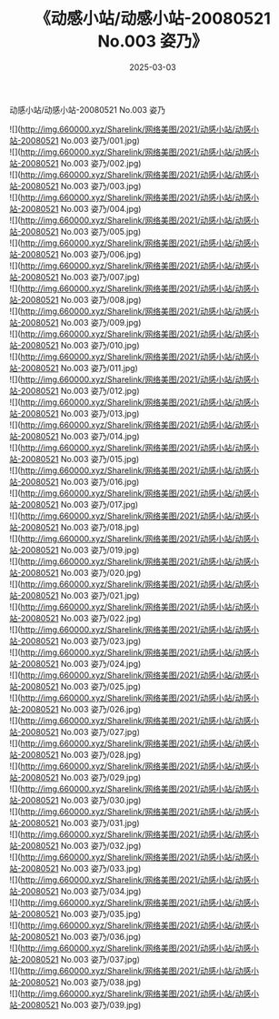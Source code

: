 ﻿---
layout: post
title:  《动感小站/动感小站-20080521 No.003 姿乃》
date:   2025-03-03
img: http://img.660000.xyz/Sharelink/网络美图/2021/动感小站/动感小站-20080521 No.003 姿乃/000.jpg
categories: [美女, 清纯, 唯美]
---

动感小站/动感小站-20080521 No.003 姿乃

 ![](http://img.660000.xyz/Sharelink/网络美图/2021/动感小站/动感小站-20080521 No.003 姿乃/001.jpg) <br>![](http://img.660000.xyz/Sharelink/网络美图/2021/动感小站/动感小站-20080521 No.003 姿乃/002.jpg) <br>![](http://img.660000.xyz/Sharelink/网络美图/2021/动感小站/动感小站-20080521 No.003 姿乃/003.jpg) <br>![](http://img.660000.xyz/Sharelink/网络美图/2021/动感小站/动感小站-20080521 No.003 姿乃/004.jpg) <br>![](http://img.660000.xyz/Sharelink/网络美图/2021/动感小站/动感小站-20080521 No.003 姿乃/005.jpg) <br>![](http://img.660000.xyz/Sharelink/网络美图/2021/动感小站/动感小站-20080521 No.003 姿乃/006.jpg) <br>![](http://img.660000.xyz/Sharelink/网络美图/2021/动感小站/动感小站-20080521 No.003 姿乃/007.jpg) <br>![](http://img.660000.xyz/Sharelink/网络美图/2021/动感小站/动感小站-20080521 No.003 姿乃/008.jpg) <br>![](http://img.660000.xyz/Sharelink/网络美图/2021/动感小站/动感小站-20080521 No.003 姿乃/009.jpg) <br>![](http://img.660000.xyz/Sharelink/网络美图/2021/动感小站/动感小站-20080521 No.003 姿乃/010.jpg) <br>![](http://img.660000.xyz/Sharelink/网络美图/2021/动感小站/动感小站-20080521 No.003 姿乃/011.jpg) <br>![](http://img.660000.xyz/Sharelink/网络美图/2021/动感小站/动感小站-20080521 No.003 姿乃/012.jpg) <br>![](http://img.660000.xyz/Sharelink/网络美图/2021/动感小站/动感小站-20080521 No.003 姿乃/013.jpg) <br>![](http://img.660000.xyz/Sharelink/网络美图/2021/动感小站/动感小站-20080521 No.003 姿乃/014.jpg) <br>![](http://img.660000.xyz/Sharelink/网络美图/2021/动感小站/动感小站-20080521 No.003 姿乃/015.jpg) <br>![](http://img.660000.xyz/Sharelink/网络美图/2021/动感小站/动感小站-20080521 No.003 姿乃/016.jpg) <br>![](http://img.660000.xyz/Sharelink/网络美图/2021/动感小站/动感小站-20080521 No.003 姿乃/017.jpg) <br>![](http://img.660000.xyz/Sharelink/网络美图/2021/动感小站/动感小站-20080521 No.003 姿乃/018.jpg) <br>![](http://img.660000.xyz/Sharelink/网络美图/2021/动感小站/动感小站-20080521 No.003 姿乃/019.jpg) <br>![](http://img.660000.xyz/Sharelink/网络美图/2021/动感小站/动感小站-20080521 No.003 姿乃/020.jpg) <br>![](http://img.660000.xyz/Sharelink/网络美图/2021/动感小站/动感小站-20080521 No.003 姿乃/021.jpg) <br>![](http://img.660000.xyz/Sharelink/网络美图/2021/动感小站/动感小站-20080521 No.003 姿乃/022.jpg) <br>![](http://img.660000.xyz/Sharelink/网络美图/2021/动感小站/动感小站-20080521 No.003 姿乃/023.jpg) <br>![](http://img.660000.xyz/Sharelink/网络美图/2021/动感小站/动感小站-20080521 No.003 姿乃/024.jpg) <br>![](http://img.660000.xyz/Sharelink/网络美图/2021/动感小站/动感小站-20080521 No.003 姿乃/025.jpg) <br>![](http://img.660000.xyz/Sharelink/网络美图/2021/动感小站/动感小站-20080521 No.003 姿乃/026.jpg) <br>![](http://img.660000.xyz/Sharelink/网络美图/2021/动感小站/动感小站-20080521 No.003 姿乃/027.jpg) <br>![](http://img.660000.xyz/Sharelink/网络美图/2021/动感小站/动感小站-20080521 No.003 姿乃/028.jpg) <br>![](http://img.660000.xyz/Sharelink/网络美图/2021/动感小站/动感小站-20080521 No.003 姿乃/029.jpg) <br>![](http://img.660000.xyz/Sharelink/网络美图/2021/动感小站/动感小站-20080521 No.003 姿乃/030.jpg) <br>![](http://img.660000.xyz/Sharelink/网络美图/2021/动感小站/动感小站-20080521 No.003 姿乃/031.jpg) <br>![](http://img.660000.xyz/Sharelink/网络美图/2021/动感小站/动感小站-20080521 No.003 姿乃/032.jpg) <br>![](http://img.660000.xyz/Sharelink/网络美图/2021/动感小站/动感小站-20080521 No.003 姿乃/033.jpg) <br>![](http://img.660000.xyz/Sharelink/网络美图/2021/动感小站/动感小站-20080521 No.003 姿乃/034.jpg) <br>![](http://img.660000.xyz/Sharelink/网络美图/2021/动感小站/动感小站-20080521 No.003 姿乃/035.jpg) <br>![](http://img.660000.xyz/Sharelink/网络美图/2021/动感小站/动感小站-20080521 No.003 姿乃/036.jpg) <br>![](http://img.660000.xyz/Sharelink/网络美图/2021/动感小站/动感小站-20080521 No.003 姿乃/037.jpg) <br>![](http://img.660000.xyz/Sharelink/网络美图/2021/动感小站/动感小站-20080521 No.003 姿乃/038.jpg) <br>![](http://img.660000.xyz/Sharelink/网络美图/2021/动感小站/动感小站-20080521 No.003 姿乃/039.jpg) <br>